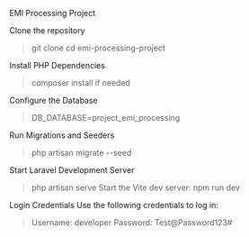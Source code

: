 EMI Processing Project

Clone the repository

> git clone <repository-url>
> cd emi-processing-project

Install PHP Dependencies

> composer install if needed

Configure the Database

> DB_DATABASE=project_emi_processing

Run Migrations and Seeders

> php artisan migrate --seed

Start Laravel Development Server

> php artisan serve
> Start the Vite dev server:
> npm run dev

Login Credentials
Use the following credentials to log in:

> Username: developer
> Password: Test@Password123#

